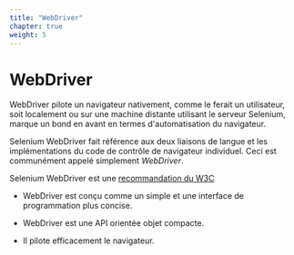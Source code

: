 ```yaml
---
title: "WebDriver"
chapter: true
weight: 5
---
```


# WebDriver

WebDriver pilote un navigateur nativement, comme le ferait un utilisateur, soit localement
ou sur une machine distante utilisant le serveur Selenium,
marque un bond en avant en termes d'automatisation du navigateur.

Selenium WebDriver fait référence aux deux liaisons de langue
et les implémentations du code de contrôle de navigateur individuel.
Ceci est communément appelé simplement _WebDriver_.

Selenium WebDriver est une [recommandation du W3C](https://www.w3.org/TR/webdriver1/)

* WebDriver est conçu comme un simple
  et une interface de programmation plus concise.

* WebDriver est une API orientée objet compacte.

* Il pilote efficacement le navigateur.
